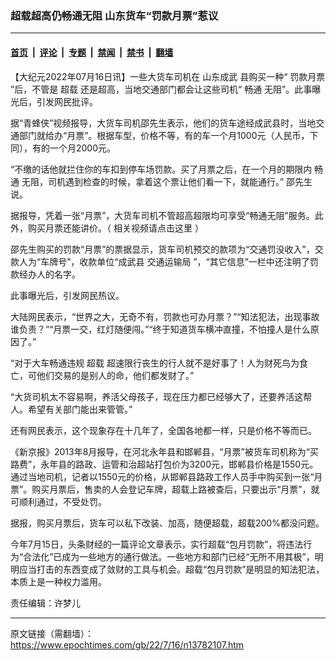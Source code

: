 ### 超载超高仍畅通无阻 山东货车“罚款月票”惹议

---

#### [首页](../../../..?n13782107) &nbsp;|&nbsp; [评论](../../../../../epoch-comment?n13782107) &nbsp;|&nbsp; [专题](../../../../../epoch-special?n13782107) &nbsp;|&nbsp; [禁闻](../../../../../epoch-news?n13782107) &nbsp;|&nbsp; [禁书](../../../../../books?n13782107) &nbsp;|&nbsp; [翻墙](https://github.com/gfw-breaker/nogfw/blob/master/README.md?n13782107)


<div class="post_content" id="artbody" itemprop="articleBody">
 <!-- article content begin -->
 <p>
  【大纪元2022年07月16日讯】一些大货车司机在
  <ok href="https://www.epochtimes.com/gb/tag/%E5%B1%B1%E4%B8%9C%E6%88%90%E6%AD%A6.html">
   山东成武
  </ok>
  县购买一种“
  <ok href="https://www.epochtimes.com/gb/tag/%E7%BD%9A%E6%AC%BE%E6%9C%88%E7%A5%A8.html">
   罚款月票
  </ok>
  ”后，不管是
  <ok href="https://www.epochtimes.com/gb/tag/%E8%B6%85%E8%BD%BD.html">
   超载
  </ok>
  还是超高，当地交通部门都会让这些司机“
  <ok href="https://www.epochtimes.com/gb/tag/%E7%95%85%E9%80%9A.html">
   畅通
  </ok>
  无阻”。此事曝光后，引发网民批评。
 </p>
 <p>
  据“青蜂侠”视频报导，大货车司机邵先生表示，他们的货车途经成武县时，当地交通部门就给办“月票”。根据车型，价格不等，有的车一个月1000元（人民币，下同），有的一个月2000元。
 </p>
 <p>
  “不缴的话他就拦住你的车扣到停车场罚款。买了月票之后，在一个月的期限内
  <ok href="https://www.epochtimes.com/gb/tag/%E7%95%85%E9%80%9A.html">
   畅通
  </ok>
  无阻，司机遇到检查的时候，拿着这个票让他们看一下，就能通行。” 邵先生说。
 </p>
 <p>
  据报导，凭着一张“月票”，大货车司机不管超高超限均可享受“畅通无阻”服务。此外，购买月票还能讲价。（
  <ok href="https://haokan.baidu.com/v?pd=wisenatural&amp;vid=6789515392343441789" rel="noopener" target="_blank">
   相关视频请点击这里
  </ok>
  ）
 </p>
 <p>
  邵先生购买的罚款“月票”的票据显示，货车司机预交的款项为“交通罚没收入”，交款人为“车牌号”，收款单位“成武县
  <ok href="https://www.epochtimes.com/gb/tag/%E4%BA%A4%E9%80%9A%E8%BF%90%E8%BE%93%E5%B1%80.html">
   交通运输局
  </ok>
  ”，“其它信息”一栏中还注明了罚款经办人的名字。
 </p>
 <p>
  此事曝光后，引发网民热议。
 </p>
 <p>
  大陆网民表示，“世界之大，无奇不有，罚款也可办月票？”“知法犯法，出现事故谁负责？”“月票一交，红灯随便闯。”“终于知道货车横冲直撞，不怕撞人是什么原因了。”
 </p>
 <p>
  “对于大车畅通违规
  <ok href="https://www.epochtimes.com/gb/tag/%E8%B6%85%E8%BD%BD.html">
   超载
  </ok>
  超速限行丧生的行人就不是好事了！人为财死鸟为食亡，可他们交易的是别人的命，他们都发财了。”
 </p>
 <p>
  “大货司机太不容易啊，养活父母孩子，现在压力都已经够大了，还要养活这帮人。希望有关部门能出来管管。”
 </p>
 <p>
  还有网民表示，这个现象存在十几年了，全国各地都一样，只是价格不等而已。
 </p>
 <p>
  《新京报》2013年8月报导，在河北永年县和邯郸县，“月票”被货车司机称为“买路费”，永年县的路政、运管和治超站打包价为3200元，邯郸县价格是1550元。通过当地司机，记者以1550元的价格，从邯郸县路政工作人员手中购买到一张“月票”。购买月票后，售卖的人会登记车牌，超载上路被查后，只要出示“月票”，就可顺利通过，不受处罚。
 </p>
 <p>
  据报，购买月票后，货车可以私下改装、加高，随便超载，超载200%都没问题。
 </p>
 <p>
  今年7月15日，头条财经的一篇评论文章表示，实行超载“包月罚款”，将违法行为“合法化”已成为一些地方的通行做法。一些地方和部门已经“无所不用其极”，明明应当打击的东西变成了敛财的工具与机会。超载“包月罚款”是明显的知法犯法，本质上是一种权力滥用。
 </p>
 <p>
  责任编辑：许梦儿
 </p>
 <div class="notranslate" style="all: initial;">
 </div>
 <div class="notranslate" style="all: initial;">
 </div>
 <!-- article content end -->
 <div id="below_article_ad">
 </div>
</div>


---

原文链接（需翻墙）：https://www.epochtimes.com/gb/22/7/16/n13782107.htm